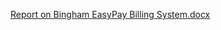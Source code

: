 [Report on Bingham EasyPay Billing System.docx](https://github.com/X-harles/Bingham-Easypay/files/14208147/Report.on.Bingham.EasyPay.Billing.System.docx)

